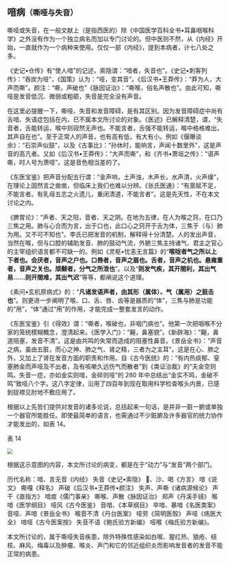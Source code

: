 ## 喑病<small>（嘶哑与失音）</small>

嘶哑或失音，在一般文献上（是指西医的）除《中国医学百科全书•耳鼻咽喉科学》之外没有作为一个独立病名而加以专门讨论的。但中医则不然，从《内经》开始，一直就作为一个病种来使用。仅仅一部《内经》，提到本病者，计七八处之多。

《史记•仓传》有“使人喑”的记述，索隐谓：“喑者，失音也”。《史记•刺客列传》：“吞炭为哑”，《国策》认为：“哑，变其音”。《后汉书•王莽传》：“莽为人，大声而嘶”。颜注：“嘶，声破也”《脉因证治》：“嘶喉，俗名声散也”。由此可知，嘶哑是发音低沉、微弱或粗砺，失音是完全没有声音。

在这里必提醒一下，嘶哑、失音和发音障碍，是有其区别。因为发音障碍症中尚有舌喑、失语症包括在内，已不属本文所讨论的对象。《医述》已解释清楚，谓，“失音者，舌能转运，喉中则寂然无声也。不能言者，舌强不能转运，喉中格格难出，其声自在也”。至于正常人的声音，也有高有低，有大有小。例如《偃曝谈余》：“石崇声似鼓”，以及《古事比》：“孙休时，能响言，声闻十数里外”，这是声音的高亢者。又如《后汉书•王莽传》：“大声而嘶”，和《齐书•萧垣之传》：“语声嘶，时人号为萧哑”。这是音色相当差的了。

《东医宝鉴》把声音分配五行谓：“金声响，土声浊，木声长，水声清，火声燥”，在理论上固然言之凿凿，但临床上我们也难以分辨。《张氏医通》：“有禀赋不足，不能言者。有乳母五志之火遗儿，重闭清道，不能言者”。这是先天性，不在本文讨论之内。

《脾胃论》：“声者、天之阳，音者、天之阴。在地为五律，在人为喉之窍，在口乃三焦之用。肺与心合而为言，出于口也，此口心之窍开于舌为体，三焦于（与）肺为用。又不可不知也”。李氏已把发音的机制，解释得十分清楚。人的发出声音，当然在喉，但与口腔的辅助发音、肺的鼓动气流，外腑三焦主持诸气、君主之官心的主宰组织语言都不可缺一的。例如《灵枢•忧恚无言篇》的“**喉咙者气之所以上下者也。会厌者，音声之户也。口唇者，音声之扇也。舌者，音声之机也。悬雍重者，音声之关也。颃颡者，分气之所泄也**”。以及“**则发气疾，其开閤利，其出气易……则开閤难，其出气迟**”等等，都阐说这个道理。

《素问•玄机原病式》的：“**凡诸发语声者，由其形（属体）、气（属用）之鼓击也**”。则更进一步阐明了喉、口、舌、唇、齿等是器质的“体”，三焦与肺是功能的“用”，“体”通过“用”的作用，才能完成一整套发言的动作。

《东医宝鉴》引《得效》谓：“嘶者，喉破也，非咽门病也”。他第一次把咽喉不分家的笼统模糊概念，澄清起来。《医学入门》：“齆，鼻塞貌”。《新辟海》：“齆，鼻道阻塞，发音不清”。这是由共鸣的失常而造成的阻塞性鼻音。《景岳全书》：“声音之病，虽由五脏，而心之神、肺之气、肾之精，三者为之主耳”。这是在心、肺之外，又加上了肾在发音方面的职责和作用。自《古今医统》的：“有内热痰郁、窒塞肺金而声哑及不出者，及有咳嗽久远伤气而散者”到《类证治裁》的“夫金空则鸣。失音一症，亦如金实则喑，金碎则哑”的 280 年中总结出“金实不鸣，金破不鸣”致哑八个字。这八字定律，沿用了四百年到现在取用科学检查喉头内景，已感到捉襟见肘地不敷应用了。

根据以上先哲们提供对发音的诸多论说，总括起来一句话，是并非一脏一腑或单独一个器官所能胜任。即使最简单的语言，也需通过不少脏腑及许多器官的统力协作才能发出的，如表 14。

表 14

 <img src="./img/表14.svg" style="zoom:80%;" />

根据这示意图的内容，本文所讨论的病变，都是在于“动力”与“发音”两个部门。

历代名称：喑、言无音《内经》 失音《史记•索隐》 𤺊、沙、喝《方言》 喑《说文》 嘶嘎《释名》 声破《后汉书•王莽传•颜注》 失声、声嘶《诸病源候论》 声干《直指方》 喑痖《儒门事亲》 嘶喉、声散《脉因证治》 郑声《丹溪手镜》 喉喑《医学纲目》 哑风《古今医鉴》 音喑、《本草纲目》 卒喑、暴喑《名医类案》 音哑、声喑《景岳全书》 喉音不清《丹台医案》 哑劳《简明医彀》 声哑《疡医大全》 喑哑《古今医案按》 失音不语《鲍氏验方新编》 哑喉《梅氏验方新编》。

本文所讨论的，属于嘶哑失音疾患，除外特殊性感染如白喉、猩红热、狼疮、结核、麻风、梅毒以及肿瘤、喉炎、声门和它的邻近组织炎而影响发音者的发音不能正常的病患。
